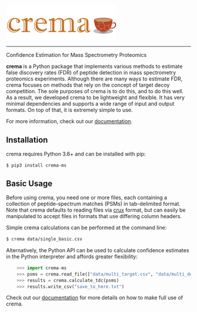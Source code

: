 <img src="https://github.com/Noble-Lab/crema/blob/master/docs/_static/crema_logo_caramel_light.png" width=300>  

---

Confidence Estimation for Mass Spectrometry Proteomics

**crema** is a Python package that implements various methods to estimate false discovery rates (FDR) of peptide
detection in mass spectrometry proteomics experiments. Although there are many ways to estimate FDR, crema focuses on
methods that rely on the concept of target decoy competition. The sole purposes of crema is to do this, and to do this
well. As a result, we developed crema to be lightweight and flexible. It has very minimal dependencies and supports a
wide range of input and output formats. On top of that, it is extremely simple to use.

For more information, check out our
[documentation](https://crema-ms.readthedocs.io).  

## Installation  

crema requires Python 3.6+ and can be installed with pip:  

```
$ pip3 install crema-ms
```

## Basic Usage  

Before using crema, you need one or more files, each containing a collection of
peptide-spectrum matches (PSMs) in tab-delimited format. Note that crema defaults
to reading files via [crux](http://crux.ms/index.html) format, but can easily be
manipulated to accept files in formats that use differing column headers.

Simple crema calculations can be performed at the command line:

```Bash
$ crema data/single_basic.csv
```

Alternatively, the Python API can be used to calculate confidence estimates in the Python
interpreter and affords greater flexibility:

```Python
    >>> import crema-ms
    >>> psms = crema.read_file(["data/multi_target.csv", "data/multi_decoy.csv"])
    >>> results = crema.calculate_tdc(psms)
    >>> results.write_csv("save_to_here.txt")
```

Check out our [documentation](hhttps://crema-ms.readthedocs.io) for more details
on how to make full use of crema.